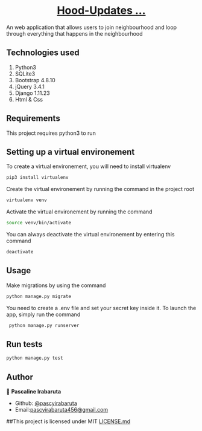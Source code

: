 <p>
<a href="https://hoodpascy.herokuapp.com/" target="_blank">
  <h1 align="center" style="color:black;">Hood-Updates ...</h1>
</a>
</p>
An web application that allows users to join neighbourhood and loop through everything that happens in the neighbourhood

## Technologies used

1. Python3
2. SQLite3
3. Bootstrap 4.8.10
4. jQuery 3.4.1
5. Django 1.11.23
6. Html & Css

## Requirements

This project requires python3 to run

## Setting up a virtual environement

To create a virtual environement, you will need to install virtualenv
```sh
pip3 install virtualenv
```

Create the virtual environement by running the command in the project root
```sh
virtualenv venv
```

Activate the virtual environement by running the command
```sh
source venv/bin/activate
```

You can always deactivate the virtual environement by entering this command
```sh
deactivate
```

## Usage

Make migrations by using the command
```sh
python manage.py migrate
```

You need to create a .env file and set your secret key inside it. To launch the app, simply run the command
```sh
 python manage.py runserver
```

## Run tests

```sh
python manage.py test
```

## Author

👤 **Pascaline Irabaruta**

* Github: [@pascyirabaruta](https://github.com/pascaline-irbaruta)
* Email:pascyirabaruta456@gmail.com


##This project is licensed under MIT [LICENSE.md](LICENSE.md) 
